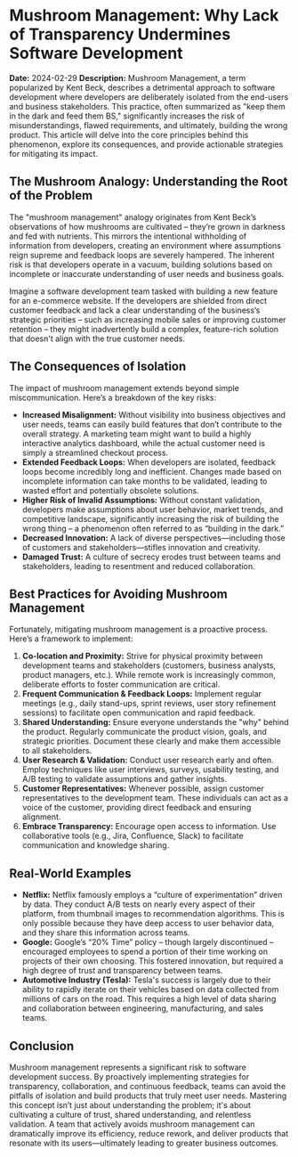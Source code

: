 # Mushroom Management: Why Lack of Transparency Undermines Software Development

**Date:** 2024-02-29
**Description:** Mushroom Management, a term popularized by Kent Beck, describes a detrimental approach to software development where developers are deliberately isolated from the end-users and business stakeholders. This practice, often summarized as "keep them in the dark and feed them BS," significantly increases the risk of misunderstandings, flawed requirements, and ultimately, building the wrong product. This article will delve into the core principles behind this phenomenon, explore its consequences, and provide actionable strategies for mitigating its impact.

## The Mushroom Analogy: Understanding the Root of the Problem

The "mushroom management" analogy originates from Kent Beck’s observations of how mushrooms are cultivated – they’re grown in darkness and fed with nutrients.  This mirrors the intentional withholding of information from developers, creating an environment where assumptions reign supreme and feedback loops are severely hampered.  The inherent risk is that developers operate in a vacuum, building solutions based on incomplete or inaccurate understanding of user needs and business goals.

Imagine a software development team tasked with building a new feature for an e-commerce website. If the developers are shielded from direct customer feedback and lack a clear understanding of the business’s strategic priorities – such as increasing mobile sales or improving customer retention – they might inadvertently build a complex, feature-rich solution that doesn't align with the true customer needs.

## The Consequences of Isolation

The impact of mushroom management extends beyond simple miscommunication. Here’s a breakdown of the key risks:

* **Increased Misalignment:** Without visibility into business objectives and user needs, teams can easily build features that don’t contribute to the overall strategy. A marketing team might want to build a highly interactive analytics dashboard, while the actual customer need is simply a streamlined checkout process.
* **Extended Feedback Loops:** When developers are isolated, feedback loops become incredibly long and inefficient.  Changes made based on incomplete information can take months to be validated, leading to wasted effort and potentially obsolete solutions.
* **Higher Risk of Invalid Assumptions:**  Without constant validation, developers make assumptions about user behavior, market trends, and competitive landscape, significantly increasing the risk of building the wrong thing – a phenomenon often referred to as “building in the dark.”
* **Decreased Innovation:** A lack of diverse perspectives—including those of customers and stakeholders—stifles innovation and creativity.  
* **Damaged Trust:**  A culture of secrecy erodes trust between teams and stakeholders, leading to resentment and reduced collaboration.

## Best Practices for Avoiding Mushroom Management

Fortunately, mitigating mushroom management is a proactive process. Here’s a framework to implement:

1. **Co-location and Proximity:** Strive for physical proximity between development teams and stakeholders (customers, business analysts, product managers, etc.).  While remote work is increasingly common, deliberate efforts to foster communication are critical.
2. **Frequent Communication & Feedback Loops:** Implement regular meetings (e.g., daily stand-ups, sprint reviews, user story refinement sessions) to facilitate open communication and rapid feedback.
3. **Shared Understanding:**  Ensure everyone understands the "why" behind the product. Regularly communicate the product vision, goals, and strategic priorities.  Document these clearly and make them accessible to all stakeholders.
4. **User Research & Validation:**  Conduct user research early and often.  Employ techniques like user interviews, surveys, usability testing, and A/B testing to validate assumptions and gather insights.
5. **Customer Representatives:** Whenever possible, assign customer representatives to the development team.  These individuals can act as a voice of the customer, providing direct feedback and ensuring alignment.
6. **Embrace Transparency:** Encourage open access to information. Use collaborative tools (e.g., Jira, Confluence, Slack) to facilitate communication and knowledge sharing.

## Real-World Examples

* **Netflix:** Netflix famously employs a “culture of experimentation” driven by data. They conduct A/B tests on nearly every aspect of their platform, from thumbnail images to recommendation algorithms. This is only possible because they have deep access to user behavior data, and they share this information across teams.
* **Google:** Google’s “20% Time” policy – though largely discontinued – encouraged employees to spend a portion of their time working on projects of their own choosing. This fostered innovation, but required a high degree of trust and transparency between teams.
* **Automotive Industry (Tesla):** Tesla's success is largely due to their ability to rapidly iterate on their vehicles based on data collected from millions of cars on the road. This requires a high level of data sharing and collaboration between engineering, manufacturing, and sales teams.


## Conclusion

Mushroom management represents a significant risk to software development success. By proactively implementing strategies for transparency, collaboration, and continuous feedback, teams can avoid the pitfalls of isolation and build products that truly meet user needs. Mastering this concept isn’t just about understanding the problem; it's about cultivating a culture of trust, shared understanding, and relentless validation.  A team that actively avoids mushroom management can dramatically improve its efficiency, reduce rework, and deliver products that resonate with its users—ultimately leading to greater business outcomes.



